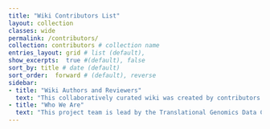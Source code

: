 ```yaml
---
title: "Wiki Contributors List"
layout: collection
classes: wide
permalink: /contributors/
collection: contributors # collection name
entries_layout: grid # list (default),
show_excerpts:  true #(default), false
sort_by: title # date (default)
sort_order:  forward # (default), reverse
sidebar:
- title: "Wiki Authors and Reviewers"
  text: "This collaboratively curated wiki was created by contributors from Fred Hutch investigators. See our current contributors list  [here.](https://fredhutch.github.io/wiki/contributors/)"
- title: "Who We Are"
  text: "This project team is lead by the Translational Genomics Data Coordination Center.  For more information about this project or contributing, email Amy Paguirigan (apaguiri) or go to our [homepage.](https://fredhutch.github.io/trgen-dcc/)"
---
```

